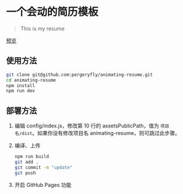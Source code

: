 # 一个会动的简历模板

> This is my resume

[预览](http://www.pengfeipeng.cn/animating-resume/public/index.html)

## 使用方法

``` bash
git clone git@github.com:pergeryfly/animating-resume.git
cd animating-resume
npm install
npm run dev
```

## 部署方法


1. 编辑 config/index.js，修改第 10 行的 assetsPublicPath，值为 `项目名/dist`。如果你没有修改项目名 animating-resume，则可跳过此步骤。

2. 编译、上传
    ``` bash
    npm run build
    git add .
    git commit -m "update"
    git push
    ```

3. 开启 GitHub Pages 功能

